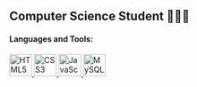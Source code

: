 ## Computer Science Student 👩🏽‍💻

#### Languages and Tools:
<a href="https://www.w3.org/html/" target="_blank"> <img src="https://www.w3.org/html/logo/downloads/HTML5_Logo_512.png" alt="HTML5" width="40" height="40"/> </a> 
<a href="https://www.w3schools.com/css/" target="_blank"> <img src="https://w7.pngwing.com/pngs/241/797/png-transparent-cascading-style-sheets-css3-javascript-logo-world-wide-web-blue-angle-text-thumbnail.png" alt="CSS3" width="40" height="40"/> </a>
<a href="https://developer.mozilla.org/en-US/docs/Web/JavaScript" target="_blank"> <img src="https://toppng.com/uploads/preview/javascript-logo-computerprogrammieren-scripting-sprache-javascript-logo-vector-11563550683rpjrwlwbux.png" alt="JavaScript" width="40" height="40"/> 
<a href="https://www.mysql.com/" target="_blank"> <img src="https://spng.subpng.com/20180803/bx/kisspng-mysql-database-image-vector-graphics-integrations-opsview-5b648f451747c6.6957402115333169330954.jpg" alt="MySQL" width="40" height="40"/> </a> 

<!--


![Logo de VisualStudio Code](https://upload.wikimedia.org/wikipedia/commons/thumb/9/9a/Visual_Studio_Code_1.35_icon.svg/2048px-Visual_Studio_Code_1.35_icon.svg.png)
![Logo de C](https://upload.wikimedia.org/wikipedia/commons/1/19/C_Logo.png)
![Logo de C++](https://2.bp.blogspot.com/-DrHDBZWMWC0/WyLLvXElCpI/AAAAAAAAACg/BpyMuVGLcaQJ3ur3HgsVqcgZ_di2-Qb1QCLcBGAs/s1600/c-plus-plus-logo.png)
![Logo de Python](https://upload.wikimedia.org/wikipedia/commons/thumb/c/c3/Python-logo-notext.svg/1869px-Python-logo-notext.svg.png)
![Logo de HMTL5](https://assets.stickpng.com/images/5847f5bdcef1014c0b5e489c.png)
![Logo de CSS3](https://w7.pngwing.com/pngs/241/797/png-transparent-cascading-style-sheets-css3-javascript-logo-world-wide-web-blue-angle-text-thumbnail.png)
![Logo de JavaScript](https://toppng.com/uploads/preview/javascript-logo-computerprogrammieren-scripting-sprache-javascript-logo-vector-11563550683rpjrwlwbux.png)

<!--
**mariasegura20/mariasegura20** is a ✨ _special_ ✨ repository because its `README.md` (this file) appears on your GitHub profile.

Here are some ideas to get you started:

- 🔭 I’m currently working on ...
- 🌱 I’m currently learning ...
- 👯 I’m looking to collaborate on ...
- 🤔 I’m looking for help with ...
- 💬 Ask me about ...
- 📫 How to reach me: ...
- 😄 Pronouns: ...
- ⚡ Fun fact: ...
-->
